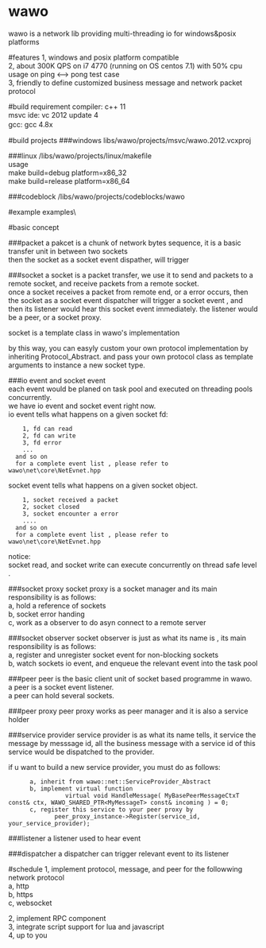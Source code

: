 # wawo
wawo is a network lib providing multi-threading io for windows&posix platforms  

#features
  1, windows and posix platform compatible   
  2, about 300K QPS on i7 4770 (running on OS centos 7.1) with 50% cpu usage on ping <--> pong test case   
  3, friendly to define customized business message and network packet protocol  

#build requirement
  compiler: c++ 11  
  msvc ide: vc 2012 update 4  
  gcc: gcc 4.8x  　　   

#build projects
###windows
  libs/wawo/projects/msvc/wawo.2012.vcxproj      
  
###linux
  /libs/wawo/projects/linux/makefile    
      usage          
      make build=debug platform=x86_32    
      make build=release platform=x86_64
  
  
###codeblock
  /libs/wawo/projects/codeblocks/wawo     


#example
  examples\     


#basic concept

###packet
  a pakcet is a chunk of network bytes sequence, it is a basic transfer unit in between two sockets    
  then the socket as a socket event dispather, will trigger

###socket
  a socket is a packet transfer, we use it to send and packets to a remote socket, and receive packets from a remote socket.  
  once a socket receives a packet from remote end, or a error occurs, then the socket as a socket event dispatcher will trigger a socket event , and then its listener would hear this socket event immediately. the listener would be a peer, or a socket proxy.     
  
  socket is a template class in wawo's implementation   
  
  by this way, 
  you can easyly custom your own protocol implementation by inheriting Protocol_Abstract. and pass your own protocol class as template arguments to instance a new socket type.          


###io event and socket event  
  each event would be planed on task pool and executed on threading pools concurrently.     
  we have io event and socket event right now.    
  io event tells what happens on a given socket fd:     
         
        1, fd can read        
        2, fd can write       
        3, fd error   
        ...
      and so on       
      for a complete event list , please refer to wawo\net\core\NetEvnet.hpp     
  
  
  socket event tells what happens on a given socket object.         
  
        1, socket received a packet   
        2, socket closed     
        3, socket encounter a error
        ....
      and so on       
      for a complete event list , please refer to wawo\net\core\NetEvnet.hpp

  notice:    
  socket read, and socket write can execute concurrently on thread safe level .

###socket proxy
  socket proxy is a socket manager and its main responsibility is as follows:   
    a, hold a reference of sockets   
    b, socket error handing   
    c, work as a observer to do asyn connect to a remote server    

###socket observer
  socket observer is just as what its name is , its main responsibility is as follows:    
    a, register and unregister socket event for non-blocking sockets    
    b, watch sockets io event, and enqueue the relevant event into the task pool   



###peer
  peer is the basic client unit of socket based programme in wawo.    
  a peer is a socket event listener.    
  a peer can hold several sockets.   
  
  
###peer proxy
  peer proxy works as peer manager and it is also a service holder


###service provider
  service provider is as what its name tells, it service the message by messsage id, all the business message with a service id of this service would be dispatched to the provider.    
  
  if u want to build a new service provider, you must do as follows:
          
          a, inherit from wawo::net::ServiceProvider_Abstract   
          b, implement virtual function     
                	virtual void HandleMessage( MyBasePeerMessageCtxT const& ctx, WAWO_SHARED_PTR<MyMessageT> const& incoming ) = 0;            
          c, register this service to your peer proxy by 
            	 peer_proxy_instance->Register(service_id, your_service_provider);    
            	 
            	 
  



###listener
    a listener used to hear event

###dispatcher
    a dispatcher can trigger relevant event to its listener



#schedule
  1, implement protocol, message, and peer for the followwing network protocol  
      a, http  
      b, https  
      c, websocket  
      
  2, implement RPC component     
  3, integrate script support for lua and javascript   
  4, up to you  
  
